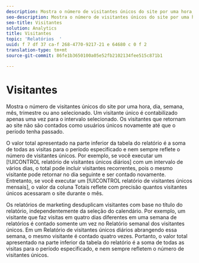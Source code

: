 ```yaml
---
description: Mostra o número de visitantes únicos do site por uma hora, dia, semana, mês, trimestre ou ano selecionado. Um visitante único é contabilizado apenas uma vez para o intervalo selecionado. Os visitantes que retornam ao site não são contados como usuários únicos novamente até que o período tenha passado.
seo-description: Mostra o número de visitantes únicos do site por uma hora, dia, semana, mês, trimestre ou ano selecionado. Um visitante único é contabilizado apenas uma vez para o intervalo selecionado. Os visitantes que retornam ao site não são contados como usuários únicos novamente até que o período tenha passado.
seo-title: Visitantes
solution: Analytics
title: Visitantes
topic: 'Relatórios  '
uuid: f 7 df 37 ca-f 268-4770-9217-21 e 64680 c 0 f 2
translation-type: tm+mt
source-git-commit: 86fe1b3650100a05e52fb2102134fee515c871b1

---
```



# Visitantes

Mostra o número de visitantes únicos do site por uma hora, dia, semana, mês, trimestre ou ano selecionado. Um visitante único é contabilizado apenas uma vez para o intervalo selecionado. Os visitantes que retornam ao site não são contados como usuários únicos novamente até que o período tenha passado.

O valor total apresentado na parte inferior da tabela do relatório é a soma de todas as visitas para o período especificado e nem sempre reflete o número de visitantes únicos. Por exemplo, se você executar um [!UICONTROL relatório de visitantes únicos diários] com um intervalo de vários dias, o total pode incluir visitantes recorrentes, pois o mesmo visitante pode retornar no dia seguinte e ser contado novamente. Entretanto, se você executar um [!UICONTROL relatório de visitantes únicos mensais], o valor da coluna Totais reflete com precisão quantos visitantes únicos acessaram o site durante o mês.

Os relatórios de marketing desduplicam visitantes com base no título do relatório, independentemente da seleção do calendário. Por exemplo, um visitante que faz visitas em quatro dias diferentes em uma semana de relatórios é contado somente um vez no Relatório semanal dos visitantes únicos. Em um Relatório de visitantes únicos diários abrangendo essa semana, o mesmo visitante é contado quatro vezes. Portanto, o valor total apresentado na parte inferior da tabela do relatório é a soma de todas as visitas para o período especificado, e nem sempre refletem o número de visitantes únicos.
